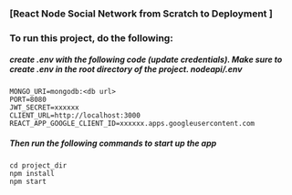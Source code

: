 

### [React Node Social Network from Scratch to Deployment ]

### To run this project, do the following:

##### create .env with the following code (update credentials). Make sure to create .env in the root directory of the project. nodeapi/.env

```
MONGO_URI=mongodb:<db url>
PORT=8080
JWT_SECRET=xxxxxx
CLIENT_URL=http://localhost:3000
REACT_APP_GOOGLE_CLIENT_ID=xxxxxx.apps.googleusercontent.com
```

##### Then run the following commands to start up the app

```
cd project_dir
npm install
npm start
```
